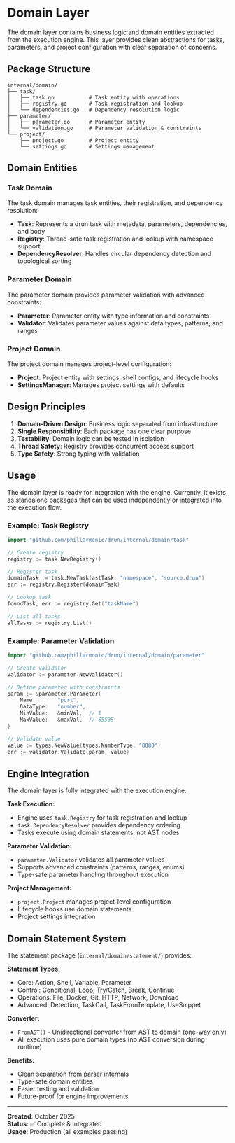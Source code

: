 # Domain Layer

The domain layer contains business logic and domain entities extracted from the execution engine. This layer provides clean abstractions for tasks, parameters, and project configuration with clear separation of concerns.

## Package Structure

```
internal/domain/
├── task/
│   ├── task.go           # Task entity with operations
│   ├── registry.go       # Task registration and lookup
│   └── dependencies.go   # Dependency resolution logic
├── parameter/
│   ├── parameter.go      # Parameter entity
│   └── validation.go     # Parameter validation & constraints
└── project/
    ├── project.go        # Project entity
    └── settings.go       # Settings management
```

## Domain Entities

### Task Domain

The task domain manages task entities, their registration, and dependency resolution:

- **Task**: Represents a drun task with metadata, parameters, dependencies, and body
- **Registry**: Thread-safe task registration and lookup with namespace support
- **DependencyResolver**: Handles circular dependency detection and topological sorting

### Parameter Domain  

The parameter domain provides parameter validation with advanced constraints:

- **Parameter**: Parameter entity with type information and constraints
- **Validator**: Validates parameter values against data types, patterns, and ranges

### Project Domain

The project domain manages project-level configuration:

- **Project**: Project entity with settings, shell configs, and lifecycle hooks
- **SettingsManager**: Manages project settings with defaults

## Design Principles

1. **Domain-Driven Design**: Business logic separated from infrastructure
2. **Single Responsibility**: Each package has one clear purpose  
3. **Testability**: Domain logic can be tested in isolation
4. **Thread Safety**: Registry provides concurrent access support
5. **Type Safety**: Strong typing with validation

## Usage

The domain layer is ready for integration with the engine. Currently, it exists as standalone packages that can be used independently or integrated into the execution flow.

### Example: Task Registry

```go
import "github.com/phillarmonic/drun/internal/domain/task"

// Create registry
registry := task.NewRegistry()

// Register task
domainTask := task.NewTask(astTask, "namespace", "source.drun")
err := registry.Register(domainTask)

// Lookup task
foundTask, err := registry.Get("taskName")

// List all tasks
allTasks := registry.List()
```

### Example: Parameter Validation

```go
import "github.com/phillarmonic/drun/internal/domain/parameter"

// Create validator
validator := parameter.NewValidator()

// Define parameter with constraints
param := &parameter.Parameter{
    Name:       "port",
    DataType:   "number",
    MinValue:   &minVal,  // 1
    MaxValue:   &maxVal,  // 65535
}

// Validate value
value := types.NewValue(types.NumberType, "8080")
err := validator.Validate(param, value)
```

## Engine Integration

The domain layer is fully integrated with the execution engine:

**Task Execution:**
- Engine uses `task.Registry` for task registration and lookup
- `task.DependencyResolver` provides dependency ordering
- Tasks execute using domain statements, not AST nodes

**Parameter Validation:**
- `parameter.Validator` validates all parameter values
- Supports advanced constraints (patterns, ranges, enums)
- Type-safe parameter handling throughout execution

**Project Management:**
- `project.Project` manages project-level configuration
- Lifecycle hooks use domain statements
- Project settings integration

## Domain Statement System

The statement package (`internal/domain/statement/`) provides:

**Statement Types:**
- Core: Action, Shell, Variable, Parameter
- Control: Conditional, Loop, Try/Catch, Break, Continue
- Operations: File, Docker, Git, HTTP, Network, Download
- Advanced: Detection, TaskCall, TaskFromTemplate, UseSnippet

**Converter:**
- `FromAST()` - Unidirectional converter from AST to domain (one-way only)
- All execution uses pure domain types (no AST conversion during runtime)

**Benefits:**
- Clean separation from parser internals
- Type-safe domain entities
- Easier testing and validation
- Future-proof for engine improvements

---

**Created**: October 2025  
**Status**: ✅ Complete & Integrated  
**Usage**: Production (all examples passing)

